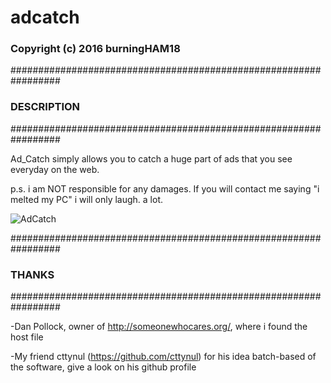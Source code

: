 # adcatch



### Copyright (c) 2016 burningHAM18 

#################################################################
### DESCRIPTION ##########################
#################################################################

Ad_Catch simply allows you to catch a huge part of ads that you 
see everyday on the web.


p.s. i am NOT responsible for any damages. If you will contact me
     saying "i melted my PC" i will only laugh. a lot.

![AdCatch](http://imgur.com/S8nlc0k)

#################################################################
### THANKS #############################
#################################################################

-Dan Pollock, owner of http://someonewhocares.org/, where i found
 the host file

-My friend cttynul (https://github.com/cttynul) for his idea 
 batch-based of the software, give a look on his github profile


